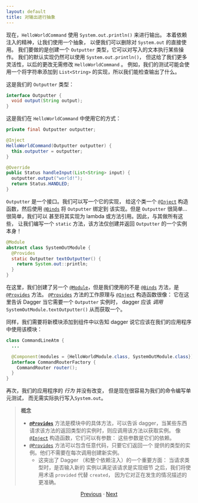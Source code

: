```yaml
---
layout: default
title: 对输出进行抽象
---
```


现在，`HelloWorldCommand` 使用 `System.out.println()` 来进行输出。
本着依赖注入的精神，让我们使用一个抽象，
以便我们可以删除对 `System.out` 的直接使用。
我们要做的是创建一个 `Outputter` 类型，它可以对写入的文本执行某些操作。
我们的默认实现仍然可以使用 `System.out.println()`，
但这给了我们更多灵活性，以后的更改无需修改 `HelloWorldCommand` 。
例如，我们的测试可能会使用一个将字符串添加到
`List<String>` 的实现，所以我们能检查输出了什么。

这是我们的 `Outputter` 类型：

```java
interface Outputter {
  void output(String output);
}
```

这是我们在 `HelloWorldCommand` 中使用它的方式：

```java
private final Outputter outputter;

@Inject
HelloWorldCommand(Outputter outputter) {
  this.outputter = outputter;
}

@Override
public Status handleInput(List<String> input) {
  outputter.output("world!");
  return Status.HANDLED;
}
```

`Outputter` 是一个接口。我们可以写一个它的实现，
给这个类一个 [`@Inject`] 构造函数，然后使用 [`@Binds`] 将 `Outputter` 绑定到
该实现。但是 `Outputter` 很简单…很简单，我们可以
甚至将其实现为 lambda 或方法引用。因此，与其做所有这些，
让我们编写一个 `static` 方法，该方法仅创建并返回
`Outputter` 的一个实例本身！

```java
@Module
abstract class SystemOutModule {
  @Provides
  static Outputter textOutputter() {
    return System.out::println;
  }
}
```

在这里，我们创建了另一个 [`@Module`]，但是我们使用的不是 [`@Binds`] 方法，是 [`@Provides`] 方法。 
[`@Provides`] 方法的工作原理与 [`@Inject`] 构造函数很像：
它在这里告诉 Dagger 当它需要一个 `Outputter` 实例时，
dagger 应该 _调用_ `SystemOutModule.textOutputter()` 从而获取一个。

同样，我们需要将新模块添加到组件中以告知
dagger 说它应该在我们的应用程序中使用该模块：

```java
class CommandLineAtm {
  ...

  @Component(modules = {HelloWorldModule.class, SystemOutModule.class})
  interface CommandRouterFactory {
    CommandRouter router();
  }
}
```

再次，我们的应用程序的 _行为_ 并没有改变，
但是现在很容易为我们的命令编写单元测试，
而无需实际执行写入`System.out`。

> **概念**
>
> *   **[`@Provides`]** 方法是模块中的具体方法，可以告诉
>     dagger，当某些东西请求该方法的返回类型的实例时，
>     ​​则应调用该方法以获取实例。
>     像 [`@Inject`] 构造函数，它们可以有参数：
>     这些参数是它们的依赖。
> *   [`@Provides`] 方法可以包含任意代码，只要它们返回一个
>     提供的类型的实例。他们不需要在每次调用创建新实例。
>     *   这突出了 Dagger （和整个依赖注入）的一个重要方面：
>         当请求类型时，是否输入新的
>         实例以满足该请求是实现细节
>         之后，我们将使用术语 `provided` 代替 `created`，
>         因为它对正在发生的情况描述的更准确。

<section style="text-align: center" markdown="1">

[Previous](04-depending-on-interface) · [Next](06-new-command)

</section>

[`@Binds`]: https://dagger.dev/api/latest/dagger/Binds.html
[`@Inject`]: http://docs.oracle.com/javaee/7/api/javax/inject/Inject.html
[`@Module`]: https://dagger.dev/api/latest/dagger/Module.html
[`@Provides`]: https://dagger.dev/api/latest/dagger/Provides.html
